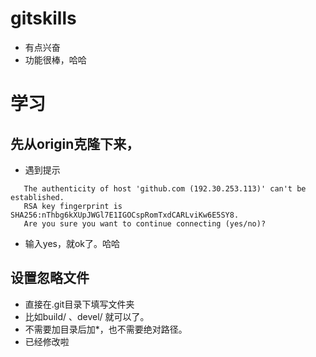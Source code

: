 # gitskills
- 有点兴奋
- 功能很棒，哈哈

# 学习

## 先从origin克隆下来，
 - 遇到提示
 ```
    The authenticity of host 'github.com (192.30.253.113)' can't be established.
    RSA key fingerprint is SHA256:nThbg6kXUpJWGl7E1IGOCspRomTxdCARLviKw6E5SY8.
    Are you sure you want to continue connecting (yes/no)?
 ```   
 - 输入yes，就ok了。哈哈

 

## 设置忽略文件

 - 直接在.git目录下填写文件夹
 - 比如build/ 、devel/ 就可以了。
  - 不需要加目录后加*，也不需要绝对路径。
  - 已经修改啦